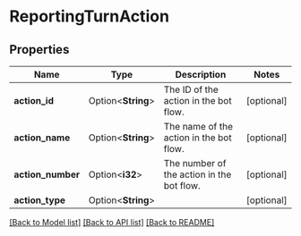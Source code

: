 # ReportingTurnAction

## Properties

Name | Type | Description | Notes
------------ | ------------- | ------------- | -------------
**action_id** | Option<**String**> | The ID of the action in the bot flow. | [optional]
**action_name** | Option<**String**> | The name of the action in the bot flow. | [optional]
**action_number** | Option<**i32**> | The number of the action in the bot flow. | [optional]
**action_type** | Option<**String**> |  | [optional]

[[Back to Model list]](../README.md#documentation-for-models) [[Back to API list]](../README.md#documentation-for-api-endpoints) [[Back to README]](../README.md)


